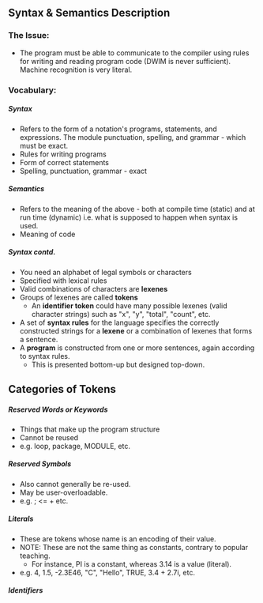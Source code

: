 ## Syntax & Semantics Description
### The Issue:
- The program must be able to communicate to the compiler using rules for writing and reading program code (DWIM is never sufficient). Machine recognition is very literal.
### Vocabulary:
##### Syntax
- Refers to the form of a notation's programs, statements, and expressions. The module punctuation, spelling, and grammar - which must be exact.
- Rules for writing programs
- Form of correct statements
- Spelling, punctuation, grammar - exact
##### Semantics
- Refers to the meaning of the above - both at compile time (static) and at run time (dynamic) i.e. what is supposed to happen when syntax is used.
- Meaning of code
##### Syntax contd.
- You need an alphabet of legal symbols or characters
- Specified with lexical rules
- Valid combinations of characters are **lexenes**
- Groups of lexenes are called **tokens**
	- An **identifier token** could have many possible lexenes (valid character strings) such as "x", "y", "total", "count", etc.
- A set of **syntax rules** for the language specifies the correctly constructed strings for a **lexene** or a combination of lexenes that forms a sentence.
- A **program** is constructed from one or more sentences, again according to syntax rules.
	- This is presented bottom-up but designed top-down.
## Categories of Tokens
##### Reserved Words or Keywords
- Things that make up the program structure
- Cannot be reused
- e.g. loop, package, MODULE, etc.
##### Reserved Symbols
- Also cannot generally be re-used.
- May be user-overloadable.
- e.g.  ;  <=  +  etc.
##### Literals
- These are tokens whose name is an encoding of their value.
- NOTE: These are not the same thing as constants, contrary to popular teaching.
	- For instance, PI is a constant, whereas 3.14 is a value (literal).
- e.g. 4, 1.5, -2.3E46, "C", "Hello", TRUE, 3.4 + 2.7i, etc.
##### Identifiers




